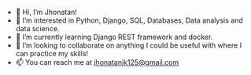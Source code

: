 - 👋 Hi, I’m Jhonatan!
- 👀 I’m interested in Python, Django, SQL, Databases, Data analysis and data science.
- 🌱 I’m currently learning Django REST framework and docker.
- 💞️ I’m looking to collaborate on anything I could be useful with where I can practice my skills!
- 📫 You can reach me at jhonatanjk125@gmail.com

<!---
jhonatanjk125/jhonatanjk125 is a ✨ special ✨ repository because its `README.md` (this file) appears on your GitHub profile.
You can click the Preview link to take a look at your changes.
--->
